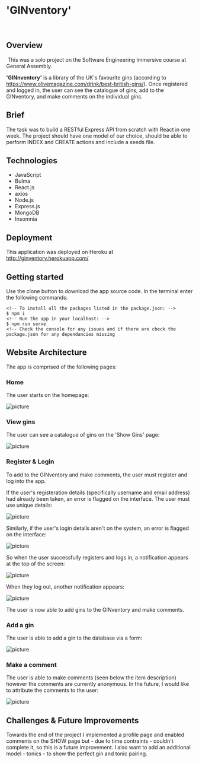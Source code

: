 # 'GINventory'
​
## Overview
​
This was a solo project on the Software Engineering Immersive course at General Assembly.

**'GINnventory'** is a library of the UK's favourite gins (according to https://www.olivemagazine.com/drink/best-british-gins/). Once registered and logged in, the user can see the catalogue of gins, add to the GINventory, and make comments on the individual gins. 

## Brief

The task was to build a RESTful Express API from scratch with React in one week. The project should have one model of our choice, should be able to perform INDEX and CREATE actions and include a seeds file.
​
## Technologies

- JavaScript
- Bulma
- React.js
- axios
- Node.js
- Express.js
- MongoDB
- Insomnia

## Deployment

​This application was deployed on Heroku at http://ginventory.herokuapp.com/

## Getting started

Use the clone button to download the app source code. In the terminal enter the following commands:

```
<!-- To install all the packages listed in the package.json: -->
$ npm i
<!-- Run the app in your localhost: -->
$ npm run serve
<!-- Check the console for any issues and if there are check the package.json for any dependancies missing
```

## Website Architecture

The app is comprised of the following pages:

### Home 

The user starts on the homepage: 

![picture](src/assets/ginhome.png)

### View gins

The user can see a catalogue of gins on the 'Show Gins' page:

![picture](src/assets/ginall.png)

### Register & Login

To add to the GINventory and make comments, the user must register and log into the app. 

If the user's registeration details (specifically username and email address) had already been taken, an error is flagged on the interface. The user must use unique details:

![picture](src/assets/registernotunique.png)

Similarly, if the user's login details aren't on the system, an error is flagged on the interface:

![picture](src/assets/ginincorrect.png)

So when the user successfully registers and logs in, a notification appears at the top of the screen:

![picture](src/assets/ginnot.png)

When they log out, another notification appears: 

![picture](src/assets/ginnot2.png)

The user is now able to add gins to the GINventory and make comments. 

### Add a gin

The user is able to add a gin to the database via a form:

![picture](src/assets/ginform.png)

### Make a comment

The user is able to make comments (seen below the item description) however the comments are currently anonymous. In the future, I would like to attribute the comments to the user:

![picture](src/assets/gincomment.png)

## Challenges & Future Improvements

Towards the end of the project I implemented a profile page and enabled comments on the SHOW page but - due to time contraints - couldn't complete it, so this is a future improvement. I also want to add an additional model - tonics - to show the perfect gin and tonic pairing. 
